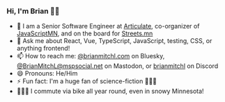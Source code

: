 ### Hi, I'm Brian 👋🏻

- 👔 I am a Senior Software Engineer at [Articulate](https://www.articulate.com), co-organizer of [JavaScriptMN](https://javascriptmn.com), and on the board for [Streets.mn](https://streets.mn)
- 💬 Ask me about React, Vue, TypeScript, JavaScript, testing, CSS, or anything frontend!
- 📫 How to reach me: [@brianmitchl.com](https://bsky.app/profile/brianmitchl.com) on Bluesky, [@BrianMitchL@mspsocial.net](https://mspsocial.net/@BrianMitchL) on Mastodon, or [brianmitchl](https://discordapp.com/users/220619101351968770) on Discord
- 😄 Pronouns: He/Him
- ⚡ Fun fact: I'm a huge fan of science-fiction 🖖🏻🚀
- 🚴🏻‍♂️ I commute via bike all year round, even in snowy Minnesota!
